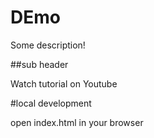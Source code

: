 # DEmo

Some description!

##sub header

Watch tutorial on Youtube

#local development

open index.html in your browser